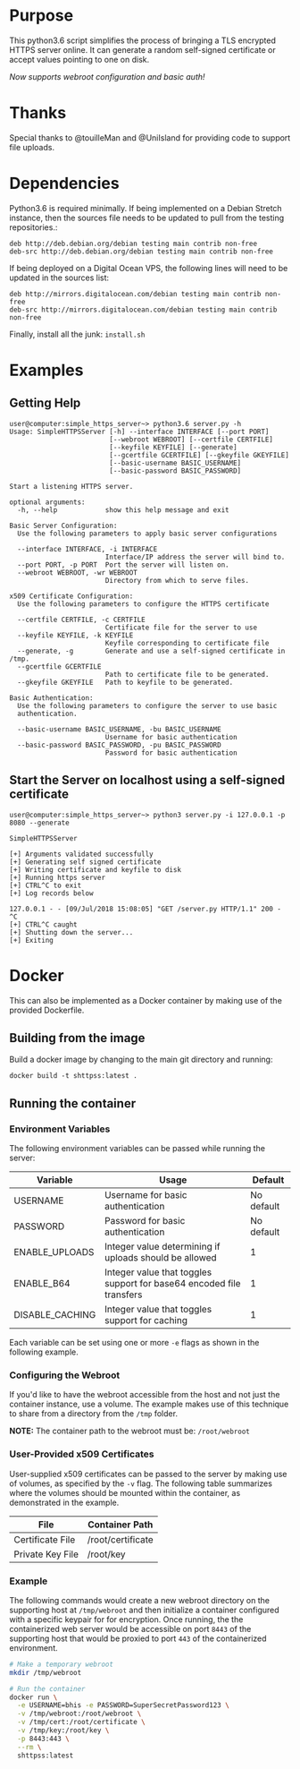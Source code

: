 # Purpose

This python3.6 script simplifies the process of bringing a TLS encrypted HTTPS
server online. It can generate a random self-signed certificate or accept values
pointing to one on disk.

*Now supports webroot configuration and basic auth!*

# Thanks

Special thanks to @touilleMan and @UniIsland for providing code to support
file uploads. 

# Dependencies

Python3.6 is required minimally. If being implemented on a Debian Stretch instance,
then the sources file needs to be updated to pull from the testing repositories.:

```
deb http://deb.debian.org/debian testing main contrib non-free
deb-src http://deb.debian.org/debian testing main contrib non-free
```

If being deployed on a Digital Ocean VPS, the following lines will need to be updated
in the sources list:

```
deb http://mirrors.digitalocean.com/debian testing main contrib non-free
deb-src http://mirrors.digitalocean.com/debian testing main contrib non-free
```

Finally, install all the junk: `install.sh`

# Examples

## Getting Help

```
user@computer:simple_https_server~> python3.6 server.py -h
Usage: SimpleHTTPSServer [-h] --interface INTERFACE [--port PORT]
                         [--webroot WEBROOT] [--certfile CERTFILE]
                         [--keyfile KEYFILE] [--generate]
                         [--gcertfile GCERTFILE] [--gkeyfile GKEYFILE]
                         [--basic-username BASIC_USERNAME]
                         [--basic-password BASIC_PASSWORD]

Start a listening HTTPS server.

optional arguments:
  -h, --help            show this help message and exit

Basic Server Configuration:
  Use the following parameters to apply basic server configurations

  --interface INTERFACE, -i INTERFACE
                        Interface/IP address the server will bind to.
  --port PORT, -p PORT  Port the server will listen on.
  --webroot WEBROOT, -wr WEBROOT
                        Directory from which to serve files.

x509 Certificate Configuration:
  Use the following parameters to configure the HTTPS certificate

  --certfile CERTFILE, -c CERTFILE
                        Certificate file for the server to use
  --keyfile KEYFILE, -k KEYFILE
                        Keyfile corresponding to certificate file
  --generate, -g        Generate and use a self-signed certificate in /tmp.
  --gcertfile GCERTFILE
                        Path to certificate file to be generated.
  --gkeyfile GKEYFILE   Path to keyfile to be generated.

Basic Authentication:
  Use the following parameters to configure the server to use basic
  authentication.

  --basic-username BASIC_USERNAME, -bu BASIC_USERNAME
                        Username for basic authentication
  --basic-password BASIC_PASSWORD, -pu BASIC_PASSWORD
                        Password for basic authentication

```

## Start the Server on localhost using a self-signed certificate

```
user@computer:simple_https_server~> python3 server.py -i 127.0.0.1 -p 8080 --generate

SimpleHTTPSServer

[+] Arguments validated successfully
[+] Generating self signed certificate
[+] Writing certificate and keyfile to disk
[+] Running https server
[+] CTRL^C to exit
[+] Log records below

127.0.0.1 - - [09/Jul/2018 15:08:05] "GET /server.py HTTP/1.1" 200 -
^C
[+] CTRL^C caught
[+] Shutting down the server...
[+] Exiting
```

# Docker

This can also be implemented as a Docker container by making use of the provided
Dockerfile.

## Building from the image

Build a docker image by changing to the main git directory and running:

```
docker build -t shttpss:latest .
```

## Running the container

### Environment Variables

The following environment variables can be passed while running the server:

|Variable|Usage|Default|
|---|---|---|
|USERNAME|Username for basic authentication|No default|
|PASSWORD|Password for basic authentication|No default|
|ENABLE\_UPLOADS|Integer value determining if uploads should be allowed|1|
|ENABLE\_B64|Integer value that toggles support for base64 encoded file transfers|1|
|DISABLE\_CACHING|Integer value that toggles support for caching|1|

Each variable can be set using one or more `-e` flags as shown in the following
example.

### Configuring the Webroot

If you'd like to have the webroot accessible from the host and not just the
container instance, use a volume. The example makes use of this technique to
share from a directory from the `/tmp` folder.

**NOTE:** The container path to the webroot must be: `/root/webroot`

### User-Provided x509 Certificates

User-supplied x509 certificates can be passed to the server by making use
of volumes, as specified by the `-v` flag. The following table summarizes
where the volumes should be mounted within the container, as demonstrated
in the example.

|File|Container Path|
|---|---|
|Certificate File|/root/certificate|
|Private Key File|/root/key|

### Example

The following commands would create a new webroot directory on the supporting
host at `/tmp/webroot` and then initialize a container configured with a specific
keypair for for encryption. Once running, the the containerized web server would
be accessible on port `8443` of the supporting host that would be proxied to port
`443` of the containerized environment.

```bash
# Make a temporary webroot
mkdir /tmp/webroot

# Run the container
docker run \
  -e USERNAME=bhis -e PASSWORD=SuperSecretPassword123 \
  -v /tmp/webroot:/root/webroot \
  -v /tmp/cert:/root/certificate \
  -v /tmp/key:/root/key \
  -p 8443:443 \
  --rm \
  shttpss:latest
```
